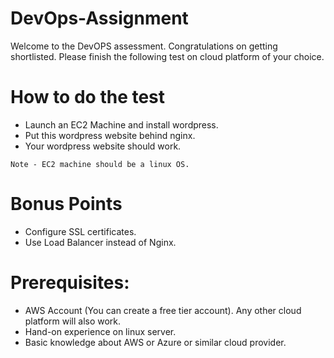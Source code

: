 # DevOps-Assignment
Welcome to the DevOPS assessment. Congratulations on getting shortlisted. Please finish the following test on cloud platform of your choice.

# How to do the test

- Launch an EC2 Machine and install wordpress.
- Put this wordpress website behind nginx. 
- Your wordpress website should work.

`Note - EC2 machine should be a linux OS.`

# Bonus Points

- Configure SSL certificates.
- Use Load Balancer instead of Nginx.

# Prerequisites: 

- AWS Account (You can create a free tier account). Any other cloud platform will also work.
- Hand-on experience on linux server.
- Basic knowledge about AWS or Azure or similar cloud provider.

